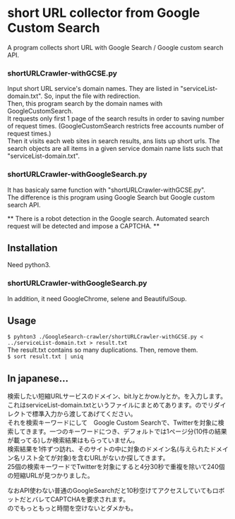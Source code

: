 # short URL collector from Google Custom Search
A program collects short URL with Google Search / Google custom search API.

### shortURLCrawler-withGCSE.py
Input short URL service's domain names. They are listed in "serviceList-domain.txt". So, input the file with redirection.  
Then, this program search by the domain names with GoogleCustomSearch.  
It requests only first 1 page of the search results in order to saving number of request times. (GoogleCustomSearch restricts free accounts  number of request times.)  
Then it visits each web sites in search results, ans lists up short urls. The search objects are all items in a given service domain name lists such that "serviceList-domain.txt". 

### shortURLCrawler-withGoogleSearch.py
It has basicaly same function with "shortURLCrawler-withGCSE.py".  
The difference is this program using Google Search but Google custom search API.  
  
** There is a robot detection in the Google search. Automated search request will be detected and impose a CAPTCHA.  **

## Installation
Need python3.  

### shortURLCrawler-withGoogleSearch.py
In addition, it need GoogleChrome, selene and BeautifulSoup. 


## Usage
`$ pyhton3 ./GoogleSearch-crawler/shortURLCrawler-withGCSE.py < ../serviceList-domain.txt > result.txt`  
The result.txt contains so many duplications. Then, remove them.  
`$ sort result.txt | uniq`  

## In japanese... 
  
検索したい短縮URLサービスのドメイン、bit.lyとかow.lyとか。を入力します。これはserviceList-domain.txtというファイルにまとめてあります。のでリダイレクトで標準入力から渡してあげてください。    
それを検索キーワードにして　Google Custom Searchで、Twitterを対象に検索してきます。一つのキーワードにつき、デフォルトでは1ページ分(10件の結果が載ってる)しか検索結果はもらっていません。  
検索結果を1件ずつ訪れ、そのサイトの中に対象のドメイン名(与えられたドメイン名リスト全てが対象)を含むURLがないか探してきます。  
25個の検索キーワードでTwitterを対象にすると4分30秒で重複を除いて240個の短縮URLが見つかりました。  
  
なおAPI使わない普通のGoogleSearchだと10秒空けてアクセスしていてもロボットだとバレてCAPTCHAを要求されます。  
のでもっともっと時間を空けないとダメかも。  

